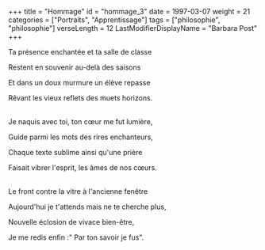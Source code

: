 +++
title = "Hommage"
id = "hommage_3"
date = 1997-03-07
weight = 21
categories = ["Portraits", "Apprentissage"]
tags = ["philosophie", "philosophie"]
verseLength = 12
LastModifierDisplayName = "Barbara Post"
+++

Ta présence enchantée et ta salle de classe

Restent en souvenir au-delà des saisons

Et dans un doux murmure un élève repasse

Rêvant les vieux reflets des muets horizons.

 \
Je naquis avec toi, ton cœur me fut lumière,

Guide parmi les mots des rires enchanteurs,

Chaque texte sublime ainsi qu'une prière

Faisait vibrer l'esprit, les âmes de nos cœurs.

 \
Le front contre la vitre à l'ancienne fenêtre

Aujourd'hui je t'attends mais ne te cherche plus,

Nouvelle éclosion de vivace bien-être,

Je me redis enfin :" Par ton savoir je fus".
